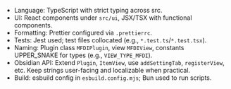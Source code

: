 - Language: TypeScript with strict typing across src.
- UI: React components under `src/ui`, JSX/TSX with functional components.
- Formatting: Prettier configured via `.prettierrc`.
- Tests: Jest used; test files collocated (e.g., `*.test.ts`/`*.test.tsx`).
- Naming: Plugin class `MFDIPlugin`, view `MFDIView`, constants UPPER_SNAKE for types (e.g., `VIEW_TYPE_MFDI`).
- Obsidian API: Extend `Plugin`, `ItemView`, use `addSettingTab`, `registerView`, etc. Keep strings user-facing and localizable when practical.
- Build: esbuild config in `esbuild.config.mjs`; Bun used to run scripts.